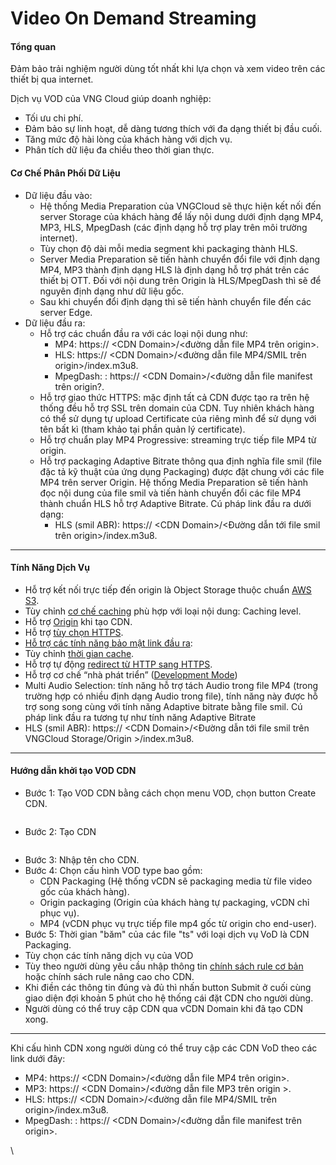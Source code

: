 # Video On Demand Streaming

#### **Tổng quan** <a href="#videoondemandstreaming-tongquan" id="videoondemandstreaming-tongquan"></a>

Đảm bảo trải nghiệm người dùng tốt nhất khi lựa chọn và xem video trên các thiết bị qua internet.

Dịch vụ VOD của VNG Cloud giúp doanh nghiệp:

* Tối ưu chi phí.
* Đảm bảo sự linh hoạt, dễ dàng tương thích với đa dạng thiết bị đầu cuối.
* Tăng mức độ hài lòng của khách hàng với dịch vụ.
* Phân tích dữ liệu đa chiều theo thời gian thực.

#### **Cơ Chế Phân Phối Dữ Liệu** <a href="#videoondemandstreaming-cochephanphoidulieu" id="videoondemandstreaming-cochephanphoidulieu"></a>

* Dữ liệu đầu vào:
  * Hệ thống Media Preparation của VNGCloud sẽ thực hiện kết nối đến server Storage của khách hàng để lấy nội dung dưới định dạng MP4, MP3, HLS, MpegDash (các định dạng hỗ trợ play trên môi trường internet).
  * Tùy chọn độ dài mỗi media segment khi packaging thành HLS.
  * Server Media Preparation sẽ tiến hành chuyển đổi file với định dạng MP4, MP3 thành định dạng HLS là định dạng hỗ trợ phát trên các thiết bị OTT. Đối với nội dung trên Origin là HLS/MpegDash thì sẽ để nguyên định dạng như dữ liệu gốc.
  * Sau khi chuyển đổi định dạng thì sẽ tiến hành chuyển file đến các server Edge.
* Dữ liệu đầu ra:
  * Hỗ trợ các chuẩn đầu ra với các loại nội dung như:
    * MP4: https:// \<CDN Domain>/<đường dẫn file MP4 trên origin>.
    * HLS: https:// \<CDN Domain>/<đường dẫn file MP4/SMIL trên origin>/index.m3u8.
    * MpegDash: : https:// \<CDN Domain>/<đường dẫn file manifest trên origin?.
  * Hỗ trợ giao thức HTTPS: mặc định tất cả CDN được tạo ra trên hệ thống đều hỗ trợ SSL trên domain của CDN. Tuy nhiên khách hàng có thể sử dụng tự upload Certificate của riêng mình để sử dụng với tên bất kì (tham khảo tại phần quản lý certificate).
  * Hỗ trợ chuẩn play MP4 Progressive: streaming trực tiếp file MP4 từ origin.
  * Hỗ trợ packaging Adaptive Bitrate thông qua định nghĩa file smil (file đặc tả kỹ thuật của ứng dụng Packaging) được đặt chung với các file MP4 trên server Origin. Hệ thống Media Preparation sẽ tiến hành đọc nội dung của file smil và tiến hành chuyển đổi các file MP4 thành chuẩn HLS hỗ trợ Adaptive Bitrate. Cú pháp link đầu ra dưới dạng:
    * HLS (smil ABR): https:// \<CDN Domain>/<Đường dẫn tới file smil trên origin>/index.m3u8.

***

#### **Tính Năng Dịch Vụ** <a href="#videoondemandstreaming-tinhnangdichvu" id="videoondemandstreaming-tinhnangdichvu"></a>

* Hỗ trợ kết nối trực tiếp đến origin là Object Storage thuộc chuẩn [AWS S3](../chi-tiet-tinh-nang/object-storage-s3.md).
* Tùy chỉnh [cơ chế caching](../chi-tiet-tinh-nang/tuy-chinh-cac-tinh-nang-cache.md) phù hợp với loại nội dung: Caching level.
* Hỗ trợ [Origin](../chi-tiet-tinh-nang/origin.md) khi tạo CDN.
* Hỗ trợ [tùy chọn HTTPS](../chi-tiet-tinh-nang/tuy-chon-https-o-origin.md).
* [Hỗ trợ các tính năng bảo mật link đầu ra](../chi-tiet-tinh-nang/security-link.md):
* Tùy chỉnh [thời gian cache](../chi-tiet-tinh-nang/thoi-gian-cache.md).
* Hỗ trợ tự động [redirect từ HTTP sang HTTPS](../chi-tiet-tinh-nang/tu-dong-redirect-tu-http-sang-https.md).
* Hỗ trợ cơ chế “nhà phát triển” ([Development Mode](../chi-tiet-tinh-nang/development-mode.md))
* Multi Audio Selection: tính năng hỗ trợ tách Audio trong file MP4 (trong trường hợp có nhiều định dạng Audio trong file), tính năng này được hỗ trợ song song cùng với tính năng Adaptive bitrate bằng file smil. Cú pháp link đầu ra tương tự như tính năng Adaptive Bitrate
* HLS (smil ABR): https:// \<CDN Domain>/<Đường dẫn tới file smil trên VNGCloud Storage/Origin >/index.m3u8.

***

#### **Hướng dẫn khởi tạo VOD CDN** <a href="#videoondemandstreaming-huongdankhoitaovodcdn" id="videoondemandstreaming-huongdankhoitaovodcdn"></a>

* Bước 1: Tạo VOD CDN bằng cách chọn menu VOD, chọn button Create CDN.

<figure><img src="https://docs.vngcloud.vn/download/attachments/36045701/image2023-8-15_11-20-4.png?version=1&#x26;modificationDate=1692073205000&#x26;api=v2" alt=""><figcaption></figcaption></figure>

* Bước 2: Tạo CDN

<figure><img src="https://docs.vngcloud.vn/download/attachments/36045701/image2023-8-15_11-21-52.png?version=1&#x26;modificationDate=1692073312000&#x26;api=v2" alt=""><figcaption></figcaption></figure>

* Bước 3: Nhập tên cho CDN.
* Bước 4: Chọn cấu hình VOD type bao gồm:
  * CDN Packaging (Hệ thống vCDN sẽ packaging media từ file video gốc của khách hàng).
  * Origin packaging (Origin của khách hàng tự packaging, vCDN chỉ phục vụ).
  * MP4 (vCDN phục vụ trực tiếp file mp4 gốc từ origin cho end-user).
* Bước 5: Thời gian "băm" của các file "ts" với loại dịch vụ VoD là CDN Packaging.
* Tùy chọn các tính năng dịch vụ của VOD
* Tùy theo người dùng yêu cầu nhập thông tin [chính sách rule cơ bản](../chi-tiet-tinh-nang/chinh-sach-rule-co-ban-pagerule.md) hoặc chính sách rule nâng cao cho CDN.
* Khi điền các thông tin đúng và đủ thì nhấn button Submit ở cuối cùng giao diện đợi khoản 5 phút cho hệ thống cái đặt CDN cho người dùng.
* Người dùng có thể truy cập CDN qua vCDN Domain khi đã tạo CDN xong.

***

Khi cấu hình CDN xong người dùng có thể truy cập các CDN VoD theo các link dưới đây:

* MP4: https:// \<CDN Domain>/<đường dẫn file MP4 trên origin>.
* MP3: https:// \<CDN Domain>/<đường dẫn file MP3 trên origin >.
* HLS: https:// \<CDN Domain>/<đường dẫn file MP4/SMIL trên origin>/index.m3u8.
* MpegDash: : https:// \<CDN Domain>/<đường dẫn file manifest trên origin>.

\
